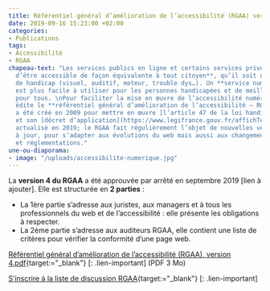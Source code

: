 ```yaml
---
title: Référentiel général d’amélioration de l’accessibilité (RGAA) version 4
date: 2019-09-16 15:23:00 +02:00
categories:
- Publications
tags:
- Accessibilité
- RGAA
chapeau-text: "Les services publics en ligne et certains services privés ont **l’obligation
  d’être accessible de façon équivalente à tout citoyen**, qu’il soit ou non en situation
  de handicap (visuel, auditif, moteur, trouble dys…). Un **service numérique accessible**
  est plus facile à utiliser pour les personnes handicapées et de meilleure qualité
  pour tous. \nPour faciliter la mise en œuvre de l’accessibilité numérique, la **DINSIC**
  édite le **référentiel général d’amélioration de l’accessibilité – RGAA**. Le référentiel
  a été créé en 2009 pour mettre en œuvre [l’article 47 de la loi handicap de 2005](https://www.legifrance.gouv.fr/affichTexteArticle.do?idArticle=LEGIARTI000037388867&cidTexte=LEGITEXT000006051257){:target=\"blank\"}
  et son [décret d’application](https://www.legifrance.gouv.fr/affichTexte.do?cidTexte=JORFTEXT000038811937){:target=\"blank\"}
  actualisé en 2019; le RGAA fait régulièrement l’objet de nouvelles versions et mises
  à jour, pour s’adapter aux évolutions du web mais aussi aux changements de normes
  et réglementations."
une-ou-diaporama:
- image: "/uploads/accessibilite-numerique.jpg"
---
```


La **version 4 du RGAA** a été approuvée par arrêté en septembre 2019 [lien à ajouter]. Elle est structurée en **2 parties** :<br>
* La 1ère partie s’adresse aux juristes, aux managers et à tous les professionnels du web et de l’accessibilité : elle présente les obligations à respecter. 
* La 2ème partie s’adresse aux auditeurs RGAA, elle contient une liste de critères pour vérifier la conformité d’une page web.

[Référentiel général d’amélioration de l’accessibilité (RGAA), version 4.pdf](/uploads/RGAA-v4.pdf){target:="_blank"}
[: .lien-important] (PDF 3 Mo)

[S’inscrire à la liste de discussion RGAA](https://framalistes.org/sympa/subscribe/rgaa){target:="_blank"}
[: .lien-important]